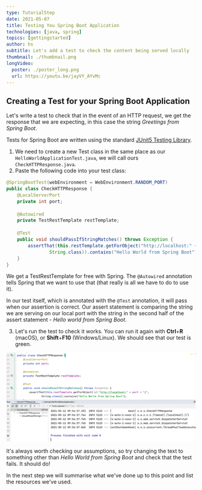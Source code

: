```yaml
---
type: TutorialStep
date: 2021-05-07
title: Testing You Spring Boot Application
technologies: [java, spring]
topics: [gettingstarted]
author: hs
subtitle: Let's add a test to check the content being served locally
thumbnail: ./thumbnail.png
longVideo:
  poster: ./poster_long.png
  url: https://youtu.be/jayVY_AYvMc
---
```


## Creating a Test for your Spring Boot Application
Let's write a test to check that in the event of an HTTP request, we get the response that we are expecting, in this case the string _Greetings from Spring Boot_.

Tests for Spring Boot are written using the standard [JUnit5 Testing Library](https://junit.org/junit5/docs/current/user-guide/).

1) We need to create a new Test class in the same place as our `HelloWorldApplicationTest.java`, we will call ours `CheckHTTPResponse.java`.
2) Paste the following code into your test class:
```java
@SpringBootTest(webEnvironment = WebEnvironment.RANDOM_PORT)
public class CheckHTTPResponse {
    @LocalServerPort
    private int port;

    @Autowired
    private TestRestTemplate restTemplate;

    @Test
    public void shouldPassIfStringMatches() throws Exception {
        assertThat(this.restTemplate.getForObject("http://localhost:" + port + "/",
                String.class)).contains("Hello World from Spring Boot");
    }
}
```
We get a TestRestTemplate for free with Spring. The `@Autowired` annotation tells Spring that we want to use that (that really is all we have to do to use it). 

In our test itself, which is annotated with the `@Test` annotation, it will pass when our assertion is correct. Our assert statement is comparing the string we are serving on our local port with the string in the second half of the assert statement - _Hello world from Spring Boot_.

3) Let's run the test to check it works. You can run it again with **Ctrl**+**R** (macOS), or **Shift**+**F10** (Windows/Linux). We should see that our test is green. 
   
![Passing HTTP test](passing-http-test.png)

It's always worth checking our assumptions, so try changing the text to something other than _Hello World from Spring Boot_ and check that the test fails. It should do!

In the next step we will summarise what we've done up to this point and list the resources we've used. 